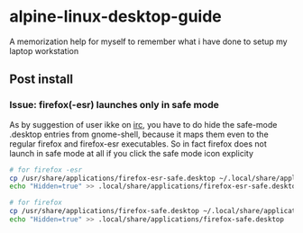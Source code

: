 # alpine-linux-desktop-guide
A memorization help for myself to remember what i have done to setup my laptop workstation

## Post install

### Issue: firefox(-esr) launches only in safe mode
As by suggestion of user ikke on [irc](https://wiki.alpinelinux.org/wiki/Alpine_Linux:IRC), you have to do 
hide the safe-mode .desktop entries from gnome-shell, because it maps them
even to the regular firefox and firefox-esr executables. So in fact firefox
does not launch in safe mode at all if you click the safe mode icon explicity
```sh
# for firefox -esr
cp /usr/share/applications/firefox-esr-safe.desktop ~/.local/share/applications/
echo "Hidden=true" >> .local/share/applications/firefox-esr-safe.desktop

# for firefox
cp /usr/share/applications/firefox-safe.desktop ~/.local/share/applications/
echo "Hidden=true" >> .local/share/applications/firefox-safe.desktop
```
